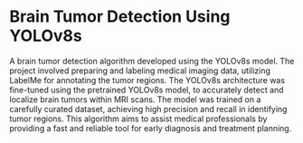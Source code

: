 # Brain Tumor Detection Using YOLOv8s 

A brain tumor detection algorithm developed using the YOLOv8s model. The project involved preparing and labeling medical imaging data, utilizing LabelMe for annotating the tumor regions. The YOLOv8s architecture was fine-tuned using the pretrained YOLOv8s model, to accurately detect and localize brain tumors within MRI scans. The model was trained on a carefully curated dataset, achieving high precision and recall in identifying tumor regions. This algorithm aims to assist medical professionals by providing a fast and reliable tool for early diagnosis and treatment planning.
